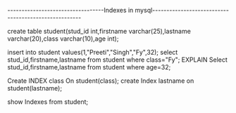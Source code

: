 ----------------------------------Indexes in mysql-----------------------------------------------------
 
create table student(stud_id int,firstname varchar(25),lastname varchar(20),class varchar(10),age int);

insert into student values(1,"Preeti","Singh","Fy",32);
select stud_id,firstname,lastname from student where class="Fy";
EXPLAIN Select stud_id,firstname,lastname from student where age=32;

Create INDEX class On student(class);
create Index lastname on student(lastname);

show Indexes from student;

